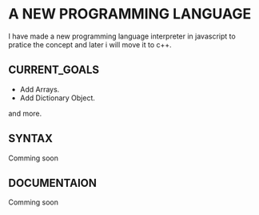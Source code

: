# **A NEW PROGRAMMING LANGUAGE**

I have made a new programming language interpreter in javascript to pratice the concept and later i will move it to c++.

## **CURRENT_GOALS**

- Add Arrays.
- Add Dictionary Object.

and more.

## **SYNTAX**

Comming soon

## **DOCUMENTAION**

Comming soon
